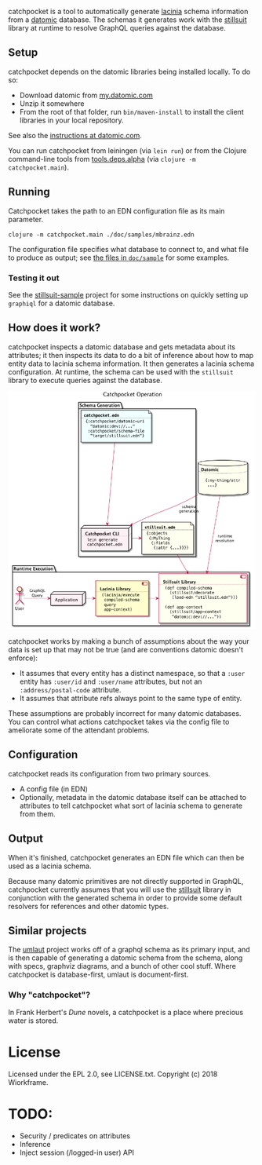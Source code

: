 catchpocket is a tool to automatically generate
[lacinia](https://github.com/walmartlabs/lacinia) schema information
from a [datomic](http://www.datomic.com/) database. The schemas it
generates work with the [stillsuit](https://github.com/workframers/stillsuit)
library at runtime to resolve GraphQL queries against the database.

## Setup

catchpocket depends on the datomic libraries being installed locally. To do so:

- Download datomic from [my.datomic.com](https://my.datomic.com/downloads)
- Unzip it somewhere
- From the root of that folder, run `bin/maven-install` to install the
  client libraries in your local repository.

See also the [instructions at datomic.com](https://docs.datomic.com/on-prem/integrating-peer-lib.html#maven-setup).

You can run catchpocket from leiningen (via `lein run`) or from the Clojure
command-line tools from [tools.deps.alpha](https://github.com/clojure/tools.deps.alpha)
(via `clojure -m catchpocket.main`).

## Running

Catchpocket takes the path to an EDN configuration file as its main parameter.

```
clojure -m catchpocket.main ./doc/samples/mbrainz.edn
```

The configuration file specifies what database to connect to, and what file
to produce as output; see
[the files in `doc/sample`](https://github.com/workframers/catchpocket/tree/develop/doc/samples)
for some examples.

### Testing it out

See the [stillsuit-sample](https://github.com/workframers/stillsuit-sample)
project for some instructions on quickly setting up `graphiql` for a datomic
database.

## How does it work?

catchpocket inspects a datomic database and gets metadata about its attributes;
it then inspects its data to do a bit of inference about how to map entity data
to lacinia schema information. It then generates a lacinia schema configuration.
At runtime, the schema can be used with the `stillsuit` library to execute
queries against the database.

![Overview diagram](doc/overview.png "Overview")

catchpocket works by making a bunch of assumptions about the way your data
is set up that may not be true (and are conventions datomic doesn't enforce):

- It assumes that every entity has a distinct namespace, so that a `:user`
  entity has `:user/id` and `:user/name` attributes, but not an
  `:address/postal-code` attribute.
- It assumes that attribute refs always point to the same type of entity.

These assumptions are probably incorrect for many datomic databases. You can
control what actions catchpocket takes via the config file to ameliorate some
of the attendant problems.

## Configuration

catchpocket reads its configuration from two primary sources.

- A config file (in EDN)
- Optionally, metadata in the datomic database itself can be attached to
  attributes to tell catchpocket what sort of lacinia schema to generate
  from them.

## Output

When it's finished, catchpocket generates an EDN file which can then be used
as a lacinia schema.

Because many datomic primitives are not directly supported in GraphQL,
catchpocket currently assumes that you will use the
[stillsuit](https://github.com/workframers/stillsuit) library in conjunction
with the generated schema in order to provide some default resolvers for
references and other datomic types.

## Similar projects

The [umlaut](https://github.com/workco/umlaut) project works off of a graphql
schema as its primary input, and is then capable of generating a datomic schema
from the schema, along with specs, graphviz diagrams, and a bunch of other
cool stuff. Where catchpocket is database-first, umlaut is document-first.

### Why "catchpocket"?

In Frank Herbert's _Dune_ novels, a catchpocket is a place where precious water
is stored.


# License

Licensed under the EPL 2.0, see LICENSE.txt. Copyright (c) 2018 Wiorkframe.

# TODO:
- Security / predicates on attributes
- Inference
- Inject session (/logged-in user) API
